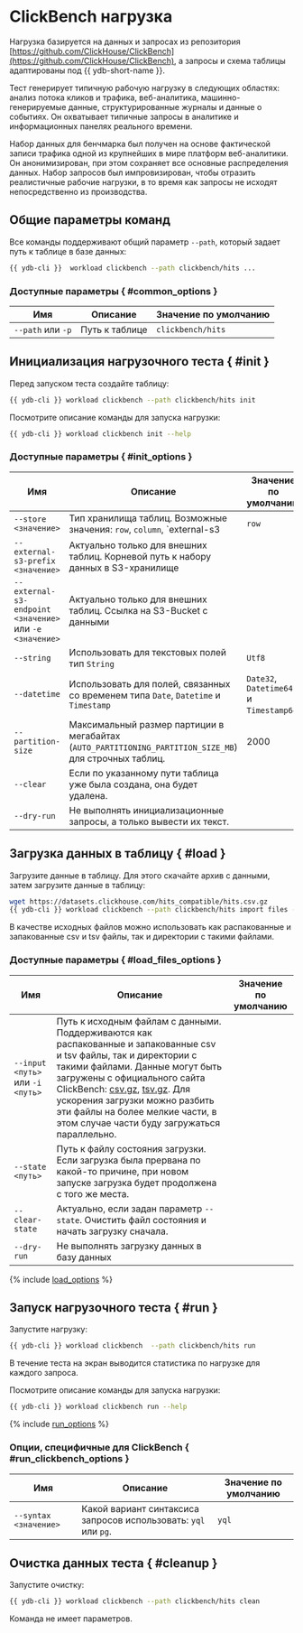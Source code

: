 # ClickBench нагрузка

Нагрузка базируется на данных и запросах из репозитория [https://github.com/ClickHouse/ClickBench](https://github.com/ClickHouse/ClickBench), а запросы и схема таблицы адаптированы под {{ ydb-short-name }}.

Тест генерирует типичную рабочую нагрузку в следующих областях: анализ потока кликов и трафика, веб-аналитика, машинно-генерируемые данные, структурированные журналы и данные о событиях. Он охватывает типичные запросы в аналитике и информационных панелях реального времени.

Набор данных для бенчмарка был получен на основе фактической записи трафика одной из крупнейших в мире платформ веб-аналитики. Он анонимизирован, при этом сохраняет все основные распределения данных. Набор запросов был импровизирован, чтобы отразить реалистичные рабочие нагрузки, в то время как запросы не исходят непосредственно из производства.

## Общие параметры команд

Все команды поддерживают общий параметр `--path`, который задает путь к таблице в базе данных:

```bash
{{ ydb-cli }}  workload clickbench --path clickbench/hits ...
```

### Доступные параметры { #common_options }

| Имя                | Описание       | Значение по умолчанию |
|--------------------|----------------|-----------------------|
|  `--path` или `-p` | Путь к таблице | `clickbench/hits`     |

## Инициализация нагрузочного теста { #init }

Перед запуском теста создайте таблицу:

```bash
{{ ydb-cli }} workload clickbench --path clickbench/hits init
```

Посмотрите описание команды для запуска нагрузки:

```bash
{{ ydb-cli }} workload clickbench init --help
```

### Доступные параметры { #init_options }

| Имя                                                     | Описание                                                                            | Значение по умолчанию                   |
|---------------------------------------------------------|-------------------------------------------------------------------------------------|-----------------------------------------|
| `--store <значение>`                                    | Тип хранилища таблиц. Возможные значения: `row`, `column`, `external-s3             | `row`                                   |
| `--external-s3-prefix <значение>`                       | Актуально только для внешних таблиц. Корневой путь к набору данных в S3-хранилище   |                                         |
| `--external-s3-endpoint <значение>` или `-e <значение>` | Актуально только для внешних таблиц. Ссылка на S3-Bucket с данными                  |                                         |
| `--string`                                              | Использовать для текстовых полей тип `String`                                       | `Utf8`                                  |
| `--datetime`                                            | Использовать для полей, связанных со временем типа `Date`, `Datetime` и `Timestamp` | `Date32`, `Datetime64` и `Timestamp64`. |
| `--partition-size`        | Максимальный размер партиции в мегабайтах (`AUTO_PARTITIONING_PARTITION_SIZE_MB`) для строчных таблиц. | 2000 |
| `--clear`                 | Если по указанному пути таблица уже была создана, она будет удалена.                               |      |
| `--dry-run`               | Не выполнять инициализационные запросы, а только вывести их текст.                             |      |

## Загрузка данных в таблицу { #load }

Загрузите данные в таблицу. Для этого скачайте архив с данными, затем загрузите данные в таблицу:

```bash
wget https://datasets.clickhouse.com/hits_compatible/hits.csv.gz
{{ ydb-cli }} workload clickbench --path clickbench/hits import files --input hits.csv.gz
```

В качестве исходных файлов можно использовать как распакованные и запакованные csv и tsv файлы, так и директории с такими файлами.

### Доступные параметры { #load_files_options }

| Имя                              | Описание                                                                                                                                                                                                                                                                                                                                                 | Значение по умолчанию |
|----------------------------------|----------------------------------------------------------------------------------------------------------------------------------------------------------------------------------------------------------------------------------------------------------------------------------------------------------------------------------------------------------|-----------------------|
| `--input <путь>` или `-i <путь>` | Путь к исходным файлам с данными. Поддерживаются как распакованные и запакованные csv и tsv файлы, так и директории с такими файлами. Данные могут быть загружены с официального сайта ClickBench: [csv.gz](https://datasets.clickhouse.com/hits_compatible/hits.csv.gz), [tsv.gz](https://datasets.clickhouse.com/hits_compatible/hits.tsv.gz). Для ускорения загрузки можно разбить эти файлы на более мелкие части, в этом случае части буду загружаться параллельно. |                       |
| `--state <путь>`                 | Путь к файлу состояния загрузки. Если загрузка была прервана по какой-то причине, при новом запуске загрузка будет продолжена с того же места.                                                                                                                                                                                                           |                       |
| `--clear-state`                  | Актуально, если задан параметр `--state`. Очистить файл состояния и начать загрузку сначала.                                                                                                                                                                                                                                                             |                       |
| `--dry-run`                      | Не выполнять загрузку данных в базу данных | |

{% include [load_options](./_includes/workload/load_options.md) %}

## Запуск нагрузочного теста { #run }

Запустите нагрузку:

```bash
{{ ydb-cli }} workload clickbench  --path clickbench/hits run
```

В течение теста на экран выводится статистика по нагрузке для каждого запроса.

Посмотрите описание команды для запуска нагрузки:

```bash
{{ ydb-cli }} workload clickbench run --help
```

{% include [run_options](./_includes/workload/run_options.md) %}

### Опции, специфичные для ClickBench { #run_clickbench_options }

| Имя                   | Описание                                                        | Значение по умолчанию |
|-----------------------|-----------------------------------------------------------------|------------------------|
| `--syntax <значение>` | Какой вариант синтаксиса запросов использовать: `yql` или `pg`. | `yql`                  |

## Очистка данных теста { #cleanup }

Запустите очистку:

```bash
{{ ydb-cli }} workload clickbench --path clickbench/hits clean
```

Команда не имеет параметров.
